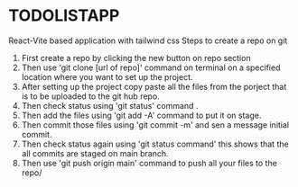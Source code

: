 # TODOLISTAPP
React-Vite based application with tailwind css
Steps to create a repo on git
1. First  create a repo by clicking the new button on repo section
2. Then use 'git clone [url of repo]' command on terminal on a specified location where you want to set up the project.
3. After setting up the project copy paste all the files from the porject that is to be uploaded to the git hub repo.
4. Then check status using 'git status' command .
5. Then add the files using 'git add -A' command to put it on stage.
6. Then commit those files using 'git commit -m' and sen a message initial commit.
7. Then check status again using 'git status command' this shows that the all commits are staged on main branch.
8. Then use 'git push origin main' command to push all your files to the repo/
